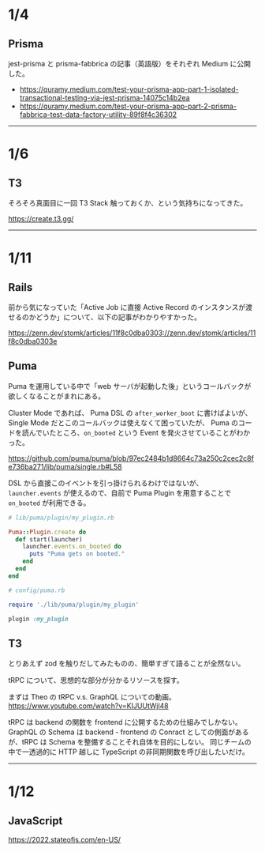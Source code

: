 # 1/4

## Prisma

jest-prisma と prisma-fabbrica の記事（英語版）をそれぞれ Medium に公開した。

- https://quramy.medium.com/test-your-prisma-app-part-1-isolated-transactional-testing-via-jest-prisma-14075c14b2ea
- https://quramy.medium.com/test-your-prisma-app-part-2-prisma-fabbrica-test-data-factory-utility-89f8f4c36302

---

# 1/6

## T3

そろそろ真面目に一回 T3 Stack 触っておくか、という気持ちになってきた。

https://create.t3.gg/

---

# 1/11

## Rails

前から気になっていた「Active Job に直接 Active Record のインスタンスが渡せるのかどうか」について、以下の記事がわかりやすかった。

https://zenn.dev/stomk/articles/11f8c0dba0303://zenn.dev/stomk/articles/11f8c0dba0303e

## Puma

Puma を運用している中で「web サーバが起動した後」というコールバックが欲しくなることがまれにある。

Cluster Mode であれば、 Puma DSL の `after_worker_boot` に書けばよいが、Single Mode だとこのコールバックは使えなくて困っていたが、 Puma のコードを読んでいたところ、`on_booted` という Event を発火させていることがわかった。

https://github.com/puma/puma/blob/97ec2484b1d8664c73a250c2cec2c8fe736ba271/lib/puma/single.rb#L58

DSL から直接このイベントを引っ掛けられるわけではないが、 `launcher.events` が使えるので、自前で Puma Plugin を用意することで `on_booted` が利用できる。

```ruby
# lib/puma/plugin/my_plugin.rb

Puma::Plugin.create do
  def start(launcher)
    launcher.events.on_booted do
      puts "Puma gets on booted."
    end
  end
end
```

```ruby
# config/puma.rb

require './lib/puma/plugin/my_plugin'

plugin :my_plugin
```

## T3

とりあえず zod を触りだしてみたものの、簡単すぎて語ることが全然ない。

tRPC について、思想的な部分が分かるリソースを探す。

まずは Theo の tRPC v.s. GraphQL についての動画。
https://www.youtube.com/watch?v=KIJUUtWjl48

tRPC は backend の関数を frontend に公開するための仕組みでしかない。
GraphQL の Schema は backend - frontend の Conract としての側面があるが、tRPC は Schema を整備することそれ自体を目的にしない。
同じチームの中で一透過的に HTTP 越しに TypeScript の非同期関数を呼び出したいだけ。

---

# 1/12

## JavaScript

https://2022.stateofjs.com/en-US/
